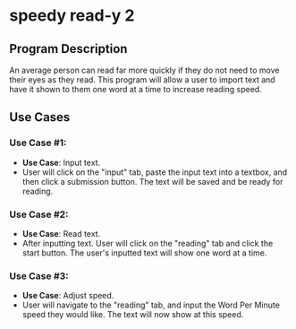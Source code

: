 # speedy read-y 2

## Program Description
An average person can read far more quickly if they do not need to move their eyes as they read. This program will allow a user to import text and have it shown to them one word at a time to increase reading speed.

## Use Cases
### Use Case #1:
* **Use Case**: Input text.
* User will click on the "input" tab, paste the input text into a textbox, and then click a submission button. The text will be saved and be ready for reading.

### Use Case #2:
* **Use Case**: Read text.
* After inputting text. User will click on the "reading" tab and click the start button. The user's inputted text will show one word at a time.

### Use Case #3:
* **Use Case**: Adjust speed.
* User will navigate to the "reading" tab, and input the Word Per Minute speed they would like. The text will now show at this speed.